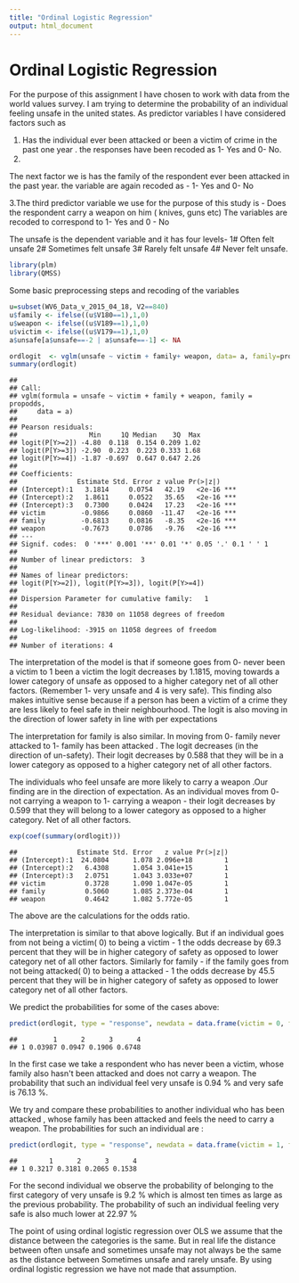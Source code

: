 ```yaml
---
title: "Ordinal Logistic Regression"
output: html_document
---
```

# Ordinal Logistic Regression


For the purpose of this assignment I have chosen to work with data from the world values survey. I am trying to determine the probability of an individual feeling unsafe in the united states. As predictor variables I have considered factors such as 
1. Has the individual ever been attacked or been a victim of crime in the past one year . the responses have been recoded as 1- Yes and 0- No.
2. 
The next factor we is has the family of the respondent ever been attacked in the past year. the variable are again recoded as - 1- Yes and 0- No

3.The third predictor variable we use for the purpose of this study is - Does the respondent carry a weapon on him ( knives, guns etc) The variables are recoded to correspond to 1- Yes and 0 - No

The unsafe is the dependent variable and it has four levels- 
1# Often felt unsafe 
2# Sometimes felt unsafe
3# Rarely felt unsafe
4# Never felt unsafe.


```r
library(plm)
library(QMSS)
```

Some basic preprocessing steps and recoding of the variables

```r
u=subset(WV6_Data_v_2015_04_18, V2==840)
u$family <- ifelse((u$V180==1),1,0)
u$weapon <- ifelse((u$V189==1),1,0)
u$victim <- ifelse((u$V179==1),1,0)
a$unsafe[a$unsafe==-2 | a$unsafe==-1] <- NA
```


```r
ordlogit  <- vglm(unsafe ~ victim + family+ weapon, data= a, family=propodds)
summary(ordlogit)
```

```
## 
## Call:
## vglm(formula = unsafe ~ victim + family + weapon, family = propodds, 
##     data = a)
## 
## Pearson residuals:
##                  Min     1Q Median    3Q  Max
## logit(P[Y>=2]) -4.80  0.118  0.154 0.209 1.02
## logit(P[Y>=3]) -2.90  0.223  0.223 0.333 1.68
## logit(P[Y>=4]) -1.87 -0.697  0.647 0.647 2.26
## 
## Coefficients:
##               Estimate Std. Error z value Pr(>|z|)    
## (Intercept):1   3.1814     0.0754   42.19   <2e-16 ***
## (Intercept):2   1.8611     0.0522   35.65   <2e-16 ***
## (Intercept):3   0.7300     0.0424   17.23   <2e-16 ***
## victim         -0.9866     0.0860  -11.47   <2e-16 ***
## family         -0.6813     0.0816   -8.35   <2e-16 ***
## weapon         -0.7673     0.0786   -9.76   <2e-16 ***
## ---
## Signif. codes:  0 '***' 0.001 '**' 0.01 '*' 0.05 '.' 0.1 ' ' 1
## 
## Number of linear predictors:  3 
## 
## Names of linear predictors: 
## logit(P[Y>=2]), logit(P[Y>=3]), logit(P[Y>=4])
## 
## Dispersion Parameter for cumulative family:   1
## 
## Residual deviance: 7830 on 11058 degrees of freedom
## 
## Log-likelihood: -3915 on 11058 degrees of freedom
## 
## Number of iterations: 4
```

The interpretation of the model is that if someone goes from 0- never been a victim to 1 been a victim the logit decreases by 1.1815, moving towards a lower category of unsafe as opposed to a higher category net of all other factors. (Remember 1- very unsafe and 4 is very safe).
This finding also makes intuitive sense because if a person has been a victim of a crime they are less likely to feel safe in their neighbourhood. The logit is also moving in the direction of lower safety in line with per expectations

The interpretation for family is also similar. In moving from 0- family never attacked to 1- family has been attacked . The logit decreases (in the direction of un-safety). Their logit decreases by 0.588 that they will be in a lower category as opposed to a higher category net of all other factors. 

The individuals who feel unsafe are more likely to carry a weapon .Our finding are in the direction of expectation. As an individual moves from 0- not carrying a weapon to 1- carrying a weapon - their logit decreases by 0.599 that they will belong to a lower category as opposed to a higher category. Net of all other factors.


```r
exp(coef(summary(ordlogit)))
```

```
##               Estimate Std. Error   z value Pr(>|z|)
## (Intercept):1  24.0804      1.078 2.096e+18        1
## (Intercept):2   6.4308      1.054 3.041e+15        1
## (Intercept):3   2.0751      1.043 3.033e+07        1
## victim          0.3728      1.090 1.047e-05        1
## family          0.5060      1.085 2.373e-04        1
## weapon          0.4642      1.082 5.772e-05        1
```
The above are the calculations for the odds ratio. 

The interpretation is similar to that above logically. But if an individual goes from not being a victim( 0) to being a victim - 1 the odds decrease by 69.3 percent that they will be in higher category of safety as opposed to  lower category net of all other factors. Similarly for family - if the family goes from not being attacked( 0) to being a attacked - 1 the odds decrease by 45.5 percent that they will be in higher category of safety as opposed to  lower category net of all other factors.


We predict the probabilities for some of the cases above:


```r
predict(ordlogit, type = "response", newdata = data.frame(victim = 0, family =0, weapon = 0 ))
```

```
##         1      2      3      4
## 1 0.03987 0.0947 0.1906 0.6748
```

In the first case we take a respondent who has never been a victim, whose family also hasn't been attacked and does not carry a weapon. The probability that such an individual feel very unsafe is 0.94 % and very safe is 76.13 %.


We try and compare these probabilities to another individual who has been attacked , whose family has been attacked and feels the need to carry a weapon. The probabilities for such an individual are :

```r
predict(ordlogit, type = "response", newdata = data.frame(victim = 1, family =1, weapon = 1 ))
```

```
##        1      2      3      4
## 1 0.3217 0.3181 0.2065 0.1538
```

For the second individual we observe the probability of belonging to the first category of very unsafe is 9.2 % which is almost ten times as large as the previous probability. The probability of such an individual feeling very safe is also much lower at 22.97 % 

The point of using ordinal logistic regression over OLS we assume that the distance between the categories is the same. But in real life the distance between often unsafe and sometimes unsafe may not always be the same as the distance between Sometimes unsafe and rarely unsafe. By using ordinal logistic regression we have not made that assumption.



